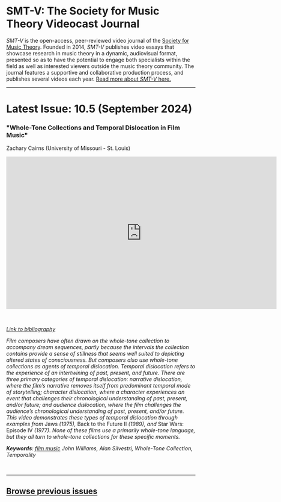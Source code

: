 # SMT-V: The Society for Music Theory Videocast Journal

_SMT-V_ is the open-access, peer-reviewed video journal of the [Society for Music Theory](http://www.societymusictheory.org). Founded in 2014, _SMT-V_ publishes video essays that showcase research in music theory in a dynamic, audiovisual format, presented so as to have the potential to engage both specialists within the field as well as interested viewers outside the music theory community. The journal features a supportive and collaborative production process, and publishes several videos each year. [Read more about _SMT-V_ here.](about)

<hr>

# Latest Issue: 10.5 (September 2024)

### "Whole-Tone Collections and Temporal Dislocation in Film Music"
Zachary Cairns (University of Missouri - St. Louis)
<div class="intrinsic-container intrinsic-container-16x9">
<center><iframe src="https://player.vimeo.com/video/879399783?title=0&byline=0&portrait=0" width="720" height="405" frameborder="0" allow="autoplay; fullscreen" allowfullscreen></iframe></center>
</div><p>&nbsp;</p>

*[Link to bibliography](http://www.smt-v.org/bibliographies/10_5_Cairns.pdf)*

*Film composers have often drawn on the whole-tone collection to accompany dream sequences, partly because the intervals the collection contains provide a sense of stillness that seems well suited to depicting altered states of consciousness. But composers also use whole-tone collections as agents of temporal dislocation. Temporal dislocation refers to the experience of an intertwining of past, present, and future. There are three primary categories of temporal dislocation: narrative dislocation, where the film’s narrative removes itself from predominant temporal mode of storytelling; character dislocation, where a character experiences an event that challenges their chronological understanding of past, present, and/or future; and audience dislocation, where the film challenges the audience’s chronological understanding of past, present, and/or future. This video demonstrates these types of temporal dislocation through examples from* Jaws *(1975),* Back to the Future II *(1989), and* Star Wars: Episode IV *(1977).  None of these films use a primarily whole-tone language, but they all turn to whole-tone collections for these specific moments.*

***Keywords**: [film music](https://www.smt-v.org/teach/pop.html) John Williams, Alan Silvestri, Whole-Tone Collection, Temporality*

<!--DOI: [http://doi.org/10.30535/smtv.10.5](http://doi.org/10.30535/smtv.10.5)-->
<p>&nbsp;</p>
<hr>



## [Browse previous issues](archives)
